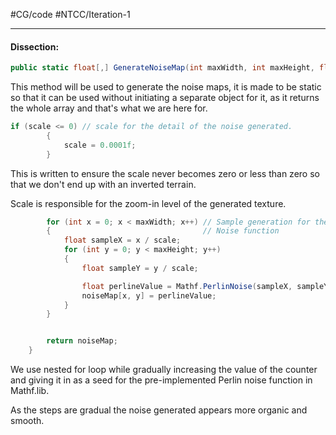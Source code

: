 #CG/code #NTCC/Iteration-1
___
#### Dissection:

```cs
public static float[,] GenerateNoiseMap(int maxWidth, int maxHeight, float scale){}
```

This method will be used to generate the noise maps, it is made to be static so that it can be used without initiating a separate object for it, as it returns the whole array and that's what we are here for.

```cs
if (scale <= 0) // scale for the detail of the noise generated.
        {
            scale = 0.0001f;
        }
```

This is written to ensure the scale never becomes zero or less than zero so that we don't end up with an inverted terrain.

Scale is responsible for the zoom-in level of the generated texture.

```cs
        for (int x = 0; x < maxWidth; x++) // Sample generation for the Perlin 
        {                                  // Noise function
            float sampleX = x / scale;
            for (int y = 0; y < maxHeight; y++)
            {
                float sampleY = y / scale;

                float perlineValue = Mathf.PerlinNoise(sampleX, sampleY); 
                noiseMap[x, y] = perlineValue;
            }
        }


        return noiseMap;
    }
```

We use nested for loop while gradually increasing the value of the counter and giving it in as a seed for the pre-implemented Perlin noise function in Mathf.lib.

As the steps are gradual the noise generated appears more organic and smooth.
 
